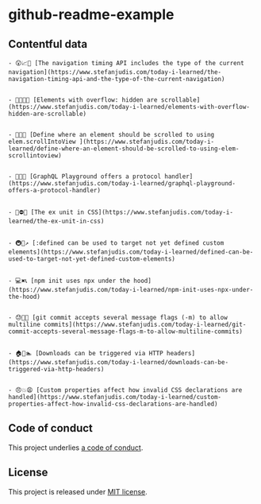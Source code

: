 # github-readme-example

## Contentful data








<!-- CONTENTFUL_START -->

    - 😲📈💅 [The navigation timing API includes the type of the current navigation](https://www.stefanjudis.com/today-i-learned/the-navigation-timing-api-and-the-type-of-the-current-navigation)
  

    - 🙈🇰🇷🔏 [Elements with overflow: hidden are scrollable](https://www.stefanjudis.com/today-i-learned/elements-with-overflow-hidden-are-scrollable)
  

    - 👵🔻🔤 [Define where an element should be scrolled to using elem.scrollIntoView ](https://www.stefanjudis.com/today-i-learned/define-where-an-element-should-be-scrolled-to-using-elem-scrollintoview)
  

    - 🎂🐑📯 [GraphQL Playground offers a protocol handler](https://www.stefanjudis.com/today-i-learned/graphql-playground-offers-a-protocol-handler)
  

    - 🚠⛔️🔘 [The ex unit in CSS](https://www.stefanjudis.com/today-i-learned/the-ex-unit-in-css)
  

    - 🚇🐊↗️ [:defined can be used to target not yet defined custom elements](https://www.stefanjudis.com/today-i-learned/defined-can-be-used-to-target-not-yet-defined-custom-elements)
  

    - 💻✖️📞 [npm init uses npx under the hood](https://www.stefanjudis.com/today-i-learned/npm-init-uses-npx-under-the-hood)
  

    - 😓👺🌞 [git commit accepts several message flags (-m) to allow multiline commits](https://www.stefanjudis.com/today-i-learned/git-commit-accepts-several-message-flags-m-to-allow-multiline-commits)
  

    - 🏠🗽🏊 [Downloads can be triggered via HTTP headers](https://www.stefanjudis.com/today-i-learned/downloads-can-be-triggered-via-http-headers)
  

    - 😠💥😩 [Custom properties affect how invalid CSS declarations are handled](https://www.stefanjudis.com/today-i-learned/custom-properties-affect-how-invalid-css-declarations-are-handled)
  
<!-- CONTENTFUL_END -->
  
  
  
  
  
  
  

## Code of conduct

This project underlies [a code of conduct](./CODE-OF-CONDUCT.md).

## License

This project is released under [MIT license](./LICENSE).
